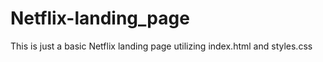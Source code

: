 # Netflix-landing_page
This is just a basic Netflix landing page utilizing index.html and styles.css


